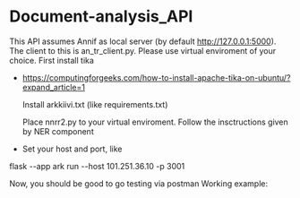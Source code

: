 # Document-analysis_API
This API assumes Annif as local server (by default http://127.0.0.1:5000). The client to this is an_tr_client.py.
Please use virtual enviroment of your choice. First install tika 
* https://computingforgeeks.com/how-to-install-apache-tika-on-ubuntu/?expand_article=1

  Install arkkiivi.txt (like requirements.txt)
  
  Place  nnrr2.py to your virtual enviroment. Follow the insctructions given by NER component
  
* Set your host and port, like
    
flask  --app ark run --host 101.251.36.10 -p 3001

Now, you should be good to go testing via postman
Working example: 

